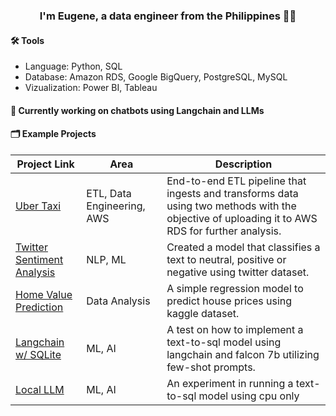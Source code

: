 ### <div align="center">I'm Eugene, a data engineer from the Philippines 👋🏻 </div>

#### 🛠️ Tools
- Language: Python, SQL
- Database: Amazon RDS, Google BigQuery, PostgreSQL, MySQL
- Vizualization: Power BI, Tableau
  
#### 👷 Currently working on chatbots using Langchain and LLMs

#### 🗂️ Example Projects

| Project Link | Area | Description | 
|---|---|---|
| [Uber Taxi](https://github.com/cpt-eug/taxi-de-project/tree/main) | ETL, Data Engineering, AWS | End-to-end ETL pipeline that ingests and transforms data using two methods with the objective of uploading it to AWS RDS for further analysis. |
| [Twitter Sentiment Analysis](https://github.com/cpt-eug/twitter_sentiment_analysis/tree/main) | NLP, ML | Created a model that classifies a text to neutral, positive or negative using twitter dataset. |
| [Home Value Prediction](https://github.com/cpt-eug/home_value_prediction/tree/main) | Data Analysis | A simple regression model to predict house prices using kaggle dataset. |
| [Langchain w/ SQLite](https://github.com/cpt-eug/Langchain_SQLite/blob/main/llm_gen_sql.ipynb) | ML, AI | A test on how to implement a text-to-sql model using langchain and falcon 7b utilizing few-shot prompts. |
| [Local LLM](https://github.com/cpt-eug/local_llm/tree/main) | ML, AI | An experiment in running a text-to-sql model using cpu only |
